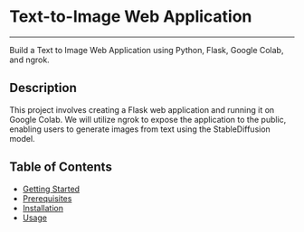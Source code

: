 # Text-to-Image Web Application

---

Build a Text to Image Web Application using Python, Flask, Google Colab, and ngrok.

## Description

This project involves creating a Flask web application and running it on Google Colab. We will utilize ngrok to expose the application to the public, enabling users to generate images from text using the StableDiffusion model.

## Table of Contents

- [Getting Started](#getting-started)
- [Prerequisites](#prerequisites)
- [Installation](#installation)
- [Usage](#usage)
